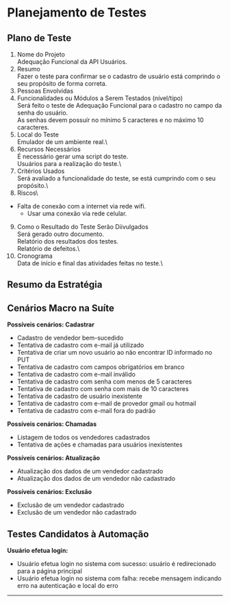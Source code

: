 # Planejamento de Testes
## Plano de Teste
1. Nome do Projeto\
Adequação Funcional da API Usuários.
2. Resumo\
Fazer o teste para confirmar se o cadastro de usuário está comprindo o seu propósito de forma correta.
3. Pessoas Envolvidas
4. Funcionalidades ou Módulos a Serem Testados (nível/tipo)\
Será feito o teste de Adequação Funcional para o cadastro no campo da senha do usuário.\
As senhas devem possuír no mínimo 5 caracteres e no máximo 10 caracteres.
5. Local do Teste\
Emulador de um ambiente real.\
6. Recursos Necessários\
É necessário gerar uma script do teste.\
Usuários para a realização do teste.\
7. Critérios Usados\
Será avaliado a funcionalidade do teste, se está cumprindo com o seu propósito.\
8. Riscos\
- Falta de conexão com a internet via rede wifi.
   - Usar uma conexão via rede celular.
9. Como o Resultado do Teste Serão Diivulgados\
Será gerado outro documento.\
Relatório dos resultados dos testes.\
Relatório de defeitos.\
10. Cronograma\
Data de início e final das atividades feitas no teste.\

## Resumo da Estratégia


## Cenários Macro na Suíte
**Possíveis cenários: Cadastrar**
- Cadastro de vendedor bem-sucedido
- Tentativa de cadastro com e-mail já utilizado
- Tentativa de criar um novo usuário ao não encontrar ID informado no PUT
- Tentativa de cadastro com campos obrigatórios em branco
- Tentativa de cadastro com e-mail inválido
- Tentativa de cadastro com senha com menos de 5 caracteres
- Tentativa de cadastro com senha com mais de 10 caracteres
- Tentativa de cadastro de usuário inexistente
- Tentativa de cadastro com e-mail de provedor gmail ou hotmail
- Tentativa de cadastro com e-mail fora do padrão

**Possíveis cenários: Chamadas**
- Listagem de todos os vendedores cadastrados
- Tentativa de ações e chamadas para usuários inexistentes

**Possíveis cenários: Atualização**
- Atualização dos dados de um vendedor cadastrado
- Atualização dos dados de um vendedor não cadastrado

**Possíveis cenários: Exclusão**
- Exclusão de um vendedor cadastrado
- Exclusão de um vendedor não cadastrado

## Testes Candidatos à Automação
**Usuário efetua login:**
- Usuário efetua login no sistema com sucesso: usuário é redirecionado para a página principal
- Usuário efetua login no sistema com falha: recebe mensagem indicando erro na autenticação e local do erro

****
